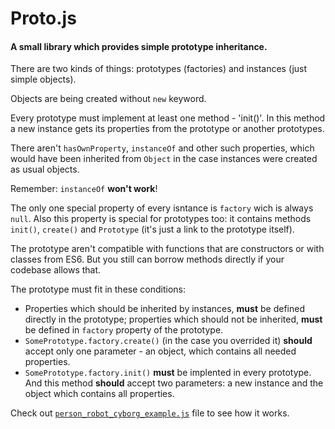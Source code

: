 # Proto.js
#### A small library which provides simple prototype inheritance. 

There are two kinds of things: prototypes (factories) and instances (just simple objects). 

Objects are being created without `new` keyword. 

Every prototype must implement at least one method - 'init()'. In this method a new instance gets its properties from the prototype or another prototypes. 

There aren't `hasOwnProperty`, `instanceOf` and other such properties, which would have been inherited from `Object` in the case instances were created as usual objects. 

Remember: `instanceOf` **won't work**!

The only one special property of every isntance is `factory` wich is always `null`. Also this property is special for prototypes too: it contains methods `init()`, `create()` and `Prototype` (it's just a link to the prototype itself).

The prototype aren't compatible with functions that are constructors or with classes from ES6. But you still can borrow methods directly if your codebase allows that. 

The prototype must fit in these conditions: 

* Properties which should be inherited by instances, **must** be defined directly in the prototype; properties which should not be inherited, **must** be defined in `factory` property of the prototype.
* `SomePrototype.factory.create()` (in the case you overrided it) **should** accept only one parameter - an object, which contains all needed properties.
* `SomePrototype.factory.init()` **must** be implented in every prototype. And this method **should** accept two parameters: a new instance and the object which contains all properties.

Check out [`person_robot_cyborg_example.js`](https://github.com/rottenberry/Proto.js/blob/master/person_robot_cyborg_example.js) file to see how it works.
